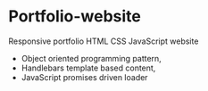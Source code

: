 # Portfolio-website
Responsive portfolio HTML CSS JavaScript website

- Object oriented programming pattern,
- Handlebars template based content,
- JavaScript promises driven loader
